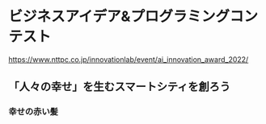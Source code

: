 # ビジネスアイデア&プログラミングコンテスト
https://www.nttpc.co.jp/innovationlab/event/ai_innovation_award_2022/

## 「人々の幸せ」を生むスマートシティを創ろう

### 幸せの赤い髪
